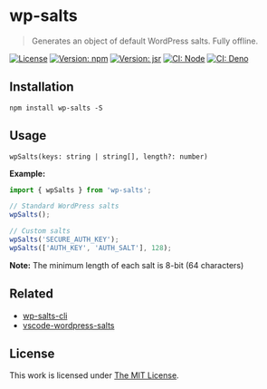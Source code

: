 # wp-salts

> Generates an object of default WordPress salts. Fully offline.

[![License](https://img.shields.io/github/license/idleberg/node-wp-salts?color=blue&style=for-the-badge)](https://github.com/idleberg/node-wp-salts/blob/main/LICENSE)
[![Version: npm](https://img.shields.io/npm/v/wp-salts?style=for-the-badge)](https://www.npmjs.org/package/wp-salts)
[![Version: jsr](https://img.shields.io/jsr/v/@idleberg/wordpress-salts?style=for-the-badge)](https://jsr.io/@idleberg/wordpress-salts)
[![CI: Node](https://img.shields.io/github/actions/workflow/status/idleberg/node-wp-salts/node.yml?logo=nodedotjs&logoColor=white&style=for-the-badge)](https://github.com/idleberg/node-wp-salts/actions/workflows/node.yml)
[![CI: Deno](https://img.shields.io/github/actions/workflow/status/idleberg/node-wp-salts/deno.yml?logo=deno&logoColor=white&style=for-the-badge)](https://github.com/idleberg/node-wp-salts/actions/workflows/deno.yml)

## Installation

`npm install wp-salts -S`

## Usage

`wpSalts(keys: string | string[], length?: number)`

**Example:**

```js
import { wpSalts } from 'wp-salts';

// Standard WordPress salts
wpSalts();

// Custom salts
wpSalts('SECURE_AUTH_KEY');
wpSalts(['AUTH_KEY', 'AUTH_SALT'], 128);
```

**Note:** The minimum length of each salt is 8-bit (64 characters)

## Related

- [wp-salts-cli](https://www.npmjs.com/package/wp-salts-cli)
- [vscode-wordpress-salts](https://marketplace.visualstudio.com/items?itemName=idleberg.wordpress-salts)

## License

This work is licensed under [The MIT License](LICENSE).
